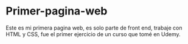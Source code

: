 # Primer-pagina-web

Este es mi primera pagina web, es solo parte de front end, trabaje con HTML y CSS, fue el primer ejercicio de un curso que tomé en Udemy.
